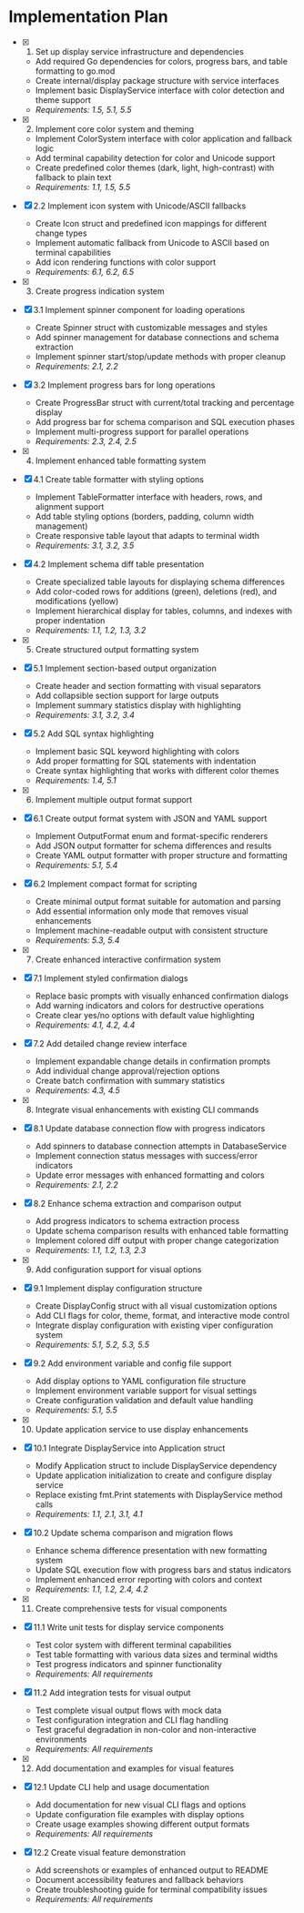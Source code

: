 # Implementation Plan

- [x] 1. Set up display service infrastructure and dependencies

  - Add required Go dependencies for colors, progress bars, and table formatting to go.mod
  - Create internal/display package structure with service interfaces
  - Implement basic DisplayService interface with color detection and theme support
  - _Requirements: 1.5, 5.1, 5.5_

- [x] 2. Implement core color system and theming

  - Implement ColorSystem interface with color application and fallback logic
  - Add terminal capability detection for color and Unicode support
  - Create predefined color themes (dark, light, high-contrast) with fallback to plain text
  - _Requirements: 1.1, 1.5, 5.5_

- [x] 2.2 Implement icon system with Unicode/ASCII fallbacks

  - Create Icon struct and predefined icon mappings for different change types
  - Implement automatic fallback from Unicode to ASCII based on terminal capabilities
  - Add icon rendering functions with color support
  - _Requirements: 6.1, 6.2, 6.5_

- [x] 3. Create progress indication system

- [x] 3.1 Implement spinner component for loading operations

  - Create Spinner struct with customizable messages and styles
  - Add spinner management for database connections and schema extraction
  - Implement spinner start/stop/update methods with proper cleanup
  - _Requirements: 2.1, 2.2_

- [x] 3.2 Implement progress bars for long operations

  - Create ProgressBar struct with current/total tracking and percentage display
  - Add progress bar for schema comparison and SQL execution phases
  - Implement multi-progress support for parallel operations
  - _Requirements: 2.3, 2.4, 2.5_

- [x] 4. Implement enhanced table formatting system

- [x] 4.1 Create table formatter with styling options

  - Implement TableFormatter interface with headers, rows, and alignment support
  - Add table styling options (borders, padding, column width management)
  - Create responsive table layout that adapts to terminal width
  - _Requirements: 3.1, 3.2, 3.5_

- [x] 4.2 Implement schema diff table presentation

  - Create specialized table layouts for displaying schema differences
  - Add color-coded rows for additions (green), deletions (red), and modifications (yellow)
  - Implement hierarchical display for tables, columns, and indexes with proper indentation
  - _Requirements: 1.1, 1.2, 1.3, 3.2_

- [x] 5. Create structured output formatting system

- [x] 5.1 Implement section-based output organization

  - Create header and section formatting with visual separators
  - Add collapsible section support for large outputs
  - Implement summary statistics display with highlighting
  - _Requirements: 3.1, 3.2, 3.4_

- [x] 5.2 Add SQL syntax highlighting

  - Implement basic SQL keyword highlighting with colors
  - Add proper formatting for SQL statements with indentation
  - Create syntax highlighting that works with different color themes
  - _Requirements: 1.4, 5.1_

- [x] 6. Implement multiple output format support

- [x] 6.1 Create output format system with JSON and YAML support

  - Implement OutputFormat enum and format-specific renderers
  - Add JSON output formatter for schema differences and results
  - Create YAML output formatter with proper structure and formatting
  - _Requirements: 5.1, 5.4_

- [x] 6.2 Implement compact format for scripting

  - Create minimal output format suitable for automation and parsing
  - Add essential information only mode that removes visual enhancements
  - Implement machine-readable output with consistent structure
  - _Requirements: 5.3, 5.4_

- [x] 7. Create enhanced interactive confirmation system

- [x] 7.1 Implement styled confirmation dialogs

  - Replace basic prompts with visually enhanced confirmation dialogs
  - Add warning indicators and colors for destructive operations
  - Create clear yes/no options with default value highlighting
  - _Requirements: 4.1, 4.2, 4.4_

- [x] 7.2 Add detailed change review interface

  - Implement expandable change details in confirmation prompts
  - Add individual change approval/rejection options
  - Create batch confirmation with summary statistics
  - _Requirements: 4.3, 4.5_

- [x] 8. Integrate visual enhancements with existing CLI commands

- [x] 8.1 Update database connection flow with progress indicators

  - Add spinners to database connection attempts in DatabaseService
  - Implement connection status messages with success/error indicators
  - Update error messages with enhanced formatting and colors
  - _Requirements: 2.1, 2.2_

- [x] 8.2 Enhance schema extraction and comparison output

  - Add progress indicators to schema extraction process
  - Update schema comparison results with enhanced table formatting
  - Implement colored diff output with proper change categorization
  - _Requirements: 1.1, 1.2, 1.3, 2.3_

- [x] 9. Add configuration support for visual options

- [x] 9.1 Implement display configuration structure

  - Create DisplayConfig struct with all visual customization options
  - Add CLI flags for color, theme, format, and interactive mode control
  - Integrate display configuration with existing viper configuration system
  - _Requirements: 5.1, 5.2, 5.3, 5.5_

- [x] 9.2 Add environment variable and config file support

  - Add display options to YAML configuration file structure
  - Implement environment variable support for visual settings
  - Create configuration validation and default value handling
  - _Requirements: 5.1, 5.5_

- [x] 10. Update application service to use display enhancements

- [x] 10.1 Integrate DisplayService into Application struct

  - Modify Application struct to include DisplayService dependency
  - Update application initialization to create and configure display service
  - Replace existing fmt.Print statements with DisplayService method calls
  - _Requirements: 1.1, 2.1, 3.1, 4.1_

- [x] 10.2 Update schema comparison and migration flows

  - Enhance schema difference presentation with new formatting system
  - Update SQL execution flow with progress bars and status indicators
  - Implement enhanced error reporting with colors and context
  - _Requirements: 1.1, 1.2, 2.4, 4.2_

- [x] 11. Create comprehensive tests for visual components

- [x] 11.1 Write unit tests for display service components

  - Test color system with different terminal capabilities
  - Test table formatting with various data sizes and terminal widths
  - Test progress indicators and spinner functionality
  - _Requirements: All requirements_

- [x] 11.2 Add integration tests for visual output

  - Test complete visual output flows with mock data
  - Test configuration integration and CLI flag handling
  - Test graceful degradation in non-color and non-interactive environments
  - _Requirements: All requirements_

- [x] 12. Add documentation and examples for visual features


- [x] 12.1 Update CLI help and usage documentation

  - Add documentation for new visual CLI flags and options
  - Update configuration file examples with display options
  - Create usage examples showing different output formats
  - _Requirements: All requirements_

- [x] 12.2 Create visual feature demonstration

  - Add screenshots or examples of enhanced output to README
  - Document accessibility features and fallback behaviors
  - Create troubleshooting guide for terminal compatibility issues
  - _Requirements: All requirements_
